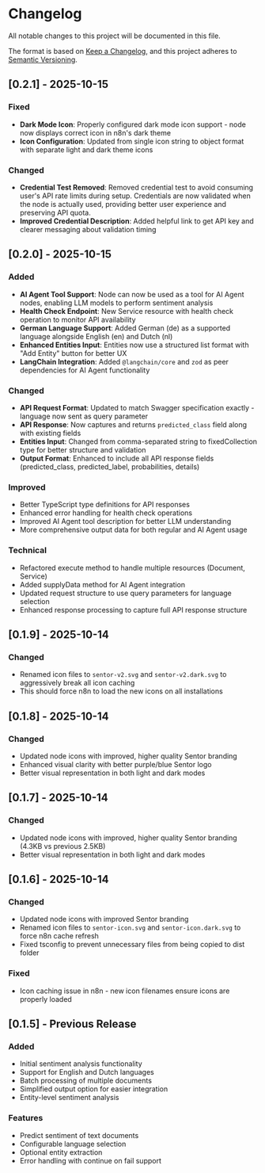 # Changelog

All notable changes to this project will be documented in this file.

The format is based on [Keep a Changelog](https://keepachangelog.com/en/1.0.0/),
and this project adheres to [Semantic Versioning](https://semver.org/spec/v2.0.0.html).

## [0.2.1] - 2025-10-15

### Fixed
- **Dark Mode Icon**: Properly configured dark mode icon support - node now displays correct icon in n8n's dark theme
- **Icon Configuration**: Updated from single icon string to object format with separate light and dark theme icons

### Changed
- **Credential Test Removed**: Removed credential test to avoid consuming user's API rate limits during setup. Credentials are now validated when the node is actually used, providing better user experience and preserving API quota.
- **Improved Credential Description**: Added helpful link to get API key and clearer messaging about validation timing

## [0.2.0] - 2025-10-15

### Added
- **AI Agent Tool Support**: Node can now be used as a tool for AI Agent nodes, enabling LLM models to perform sentiment analysis
- **Health Check Endpoint**: New Service resource with health check operation to monitor API availability
- **German Language Support**: Added German (de) as a supported language alongside English (en) and Dutch (nl)
- **Enhanced Entities Input**: Entities now use a structured list format with "Add Entity" button for better UX
- **LangChain Integration**: Added `@langchain/core` and `zod` as peer dependencies for AI Agent functionality

### Changed
- **API Request Format**: Updated to match Swagger specification exactly - language now sent as query parameter
- **API Response**: Now captures and returns `predicted_class` field along with existing fields
- **Entities Input**: Changed from comma-separated string to fixedCollection type for better structure and validation
- **Output Format**: Enhanced to include all API response fields (predicted_class, predicted_label, probabilities, details)

### Improved
- Better TypeScript type definitions for API responses
- Enhanced error handling for health check operations
- Improved AI Agent tool description for better LLM understanding
- More comprehensive output data for both regular and AI Agent usage

### Technical
- Refactored execute method to handle multiple resources (Document, Service)
- Added supplyData method for AI Agent integration
- Updated request structure to use query parameters for language selection
- Enhanced response processing to capture full API response structure

## [0.1.9] - 2025-10-14

### Changed
- Renamed icon files to `sentor-v2.svg` and `sentor-v2.dark.svg` to aggressively break all icon caching
- This should force n8n to load the new icons on all installations

## [0.1.8] - 2025-10-14

### Changed
- Updated node icons with improved, higher quality Sentor branding
- Enhanced visual clarity with better purple/blue Sentor logo
- Better visual representation in both light and dark modes

## [0.1.7] - 2025-10-14

### Changed
- Updated node icons with improved, higher quality Sentor branding (4.3KB vs previous 2.5KB)
- Better visual representation in both light and dark modes

## [0.1.6] - 2025-10-14

### Changed
- Updated node icons with improved Sentor branding
- Renamed icon files to `sentor-icon.svg` and `sentor-icon.dark.svg` to force n8n cache refresh
- Fixed tsconfig to prevent unnecessary files from being copied to dist folder

### Fixed
- Icon caching issue in n8n - new icon filenames ensure icons are properly loaded

## [0.1.5] - Previous Release

### Added
- Initial sentiment analysis functionality
- Support for English and Dutch languages
- Batch processing of multiple documents
- Simplified output option for easier integration
- Entity-level sentiment analysis

### Features
- Predict sentiment of text documents
- Configurable language selection
- Optional entity extraction
- Error handling with continue on fail support

